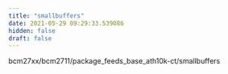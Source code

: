 ```yaml
---
title: "smallbuffers"
date: 2021-05-29 09:29:33.539086
hidden: false
draft: false
---
```


bcm27xx/bcm2711/package_feeds_base_ath10k-ct/smallbuffers

